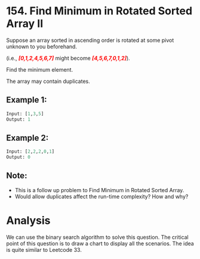 # 154. Find Minimum in Rotated Sorted Array II
Suppose an array sorted in ascending order is rotated at some pivot unknown to you beforehand.

(i.e.,  ***<span style="color:red">[0,1,2,4,5,6,7]</span>*** might become  ***<span style="color:red">[4,5,6,7,0,1,2]</span>***).

Find the minimum element.

The array may contain duplicates.

## Example 1:
```python
Input: [1,3,5]
Output: 1
```
## Example 2:
```python
Input: [2,2,2,0,1]
Output: 0
```

## Note:

* This is a follow up problem to Find Minimum in Rotated Sorted Array.
* Would allow duplicates affect the run-time complexity? How and why?

# Analysis
We can use the binary search algorithm to solve this question. The critical point of this question is to draw a chart to display all the scenarios. The idea is quite similar to Leetcode 33. 